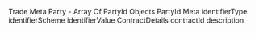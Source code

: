 Trade
    Meta
    Party               - Array Of PartyId Objects
        PartyId
            Meta
            identifierType
            identifierScheme
            identifierValue
    ContractDetails
        contractId
        description